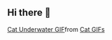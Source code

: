 ## Hi there 👋

<div class="tenor-gif-embed" data-postid="922906369727670801" data-share-method="host" data-aspect-ratio="0.871486" data-width="100%"><a href="https://tenor.com/view/cat-underwater-gif-922906369727670801">Cat Underwater GIF</a>from <a href="https://tenor.com/search/cat-gifs">Cat GIFs</a></div> <script type="text/javascript" async src="https://tenor.com/embed.js"></script>

<!--
**cslls/cslls** is a ✨ _special_ ✨ repository because its `README.md` (this file) appears on your GitHub profile.

Here are some ideas to get you started:

- 🔭 I’m currently working on ...
- 🌱 I’m currently learning ...
- 👯 I’m looking to collaborate on ...
- 🤔 I’m looking for help with ...
- 💬 Ask me about ...
- 📫 How to reach me: ...
- 😄 Pronouns: ...
- ⚡ Fun fact: ...
-->
